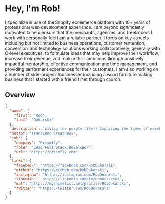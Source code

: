 # Hey, I'm Rob!

I specialize in use of the Shopify ecommerce platform with 10+ years of professional web development experience. I am beyond significantly motivated to help ensure that the merchants, agencies, and freelancers I work with personally feel I am a reliable partner. I focus on key aspects including but not limited to business operations, customer rentention, conversion, and technology solutions working collaboratively, generally with C-level executives, to formulate ideas that may help improve their workflow, increase their revenue, and realize their ambitions through positively impactful mentorship, effective communication and time management, and providing performant experiences for their customers. I am also working on a number of side-projects/businesses including a wood furniture making business that I started with a friend I met through church.

## Overview

```json
{
  "name": {
    "first": "Rob",
    "last": "Dukarski"
  },
  "description": "Living the purple life!! Impacting the lives of merchants and their customers!",
  "motto": "Transcend Greatness",
  "job": {
    "company": "Prismfly",
    "role": "Lead Full Stack Developer",
    "url": "https://prismfly.com"
  },
  "links": {
    "facebook": "https://facebook.com/RobDukarski",
    "github": "https://github.com/RobDukarski",
    "instagram": "https://instagram.com/RobDukarski",
    "linkedin": "https://linkedin.com/in/RobDukarski",
    "mal": "https://myanimelist.net/profile/RobDukarski",
    "twitter": "https://twitter.com/RobDukarski"
  }
}
```

